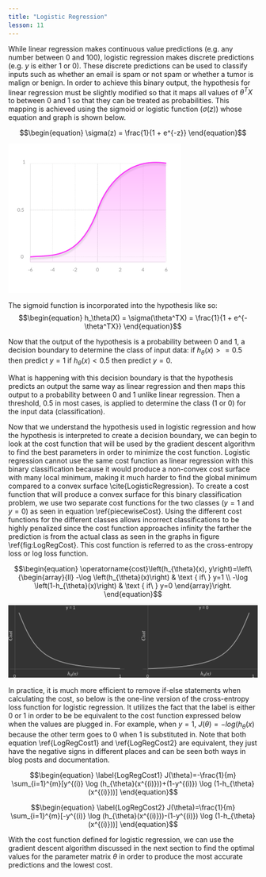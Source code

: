 ```yaml
---
title: "Logistic Regression"
lesson: 11
---
```


While linear regression makes continuous value predictions (e.g. any number between 0 and 100), logistic regression makes discrete predictions (e.g. $y$ is either 1 or 0). These discrete predictions can be used to classify inputs such as whether an email is spam or not spam or whether a tumor is malign or benign. In order to achieve this binary output, the hypothesis for linear regression must be slightly modified so that it maps all values of $\theta^TX$ to between 0 and 1 so that they can be treated as probabilities. This mapping is achieved using the sigmoid or logistic function ($\sigma(z)$) whose equation and graph is shown below.

$$\begin{equation}
    \sigma(z) = \frac{1}{1 + e^{-z}}
\end{equation}$$

![Sigmoid Function](/assets/images/ML_images/SupervisedLearning/sigmoidFn.png)

The sigmoid function is incorporated into the hypothesis like so:
$$\begin{equation}
    h_\theta(X) = \sigma(\theta^TX) = \frac{1}{1 + e^{-\theta^TX}}
\end{equation}$$

Now that the output of the hypothesis is a probability between 0 and 1, a decision boundary to determine the class of input data:
    if $h_\theta(x) >= 0.5$ then predict $y=1$
    if $h_\theta(x) < 0.5$ then predict $y=0$.

What is happening with this decision boundary is that the hypothesis predicts an output the same way as linear regression and then maps this output to a probability between 0 and 1 unlike linear regression. Then a threshold, 0.5 in most cases, is applied to determine the class (1 or 0) for the input data (classification).

Now that we understand the hypothesis used in logistic regression and how the hypothesis is interpreted to create a decision boundary, we can begin to look at the cost function that will be used by the gradient descent algorithm to find the best parameters in order to minimize the cost function. Logistic regression cannot use the same cost function as linear regression with this binary classification because it would produce a non-convex cost surface with many local minimum, making it much harder to find the global minimum compared to a convex surface \cite{LogisticRegression}. To create a cost function that will produce a convex surface for this binary classification problem, we use two separate cost functions for the two classes ($y=1$ and $y=0$) as seen in equation \ref{piecewiseCost}. Using the different cost functions for the different classes allows incorrect classifications to be highly penalized since the cost function approaches infinity the farther the prediction is from the actual class as seen in the graphs in figure \ref{fig:LogRegCost}. This cost function is referred to as the cross-entropy loss or log loss function.

$$\begin{equation}
\operatorname{cost}\left(h_{\theta}(x), y\right)=\left\{\begin{array}{ll}
-\log \left(h_{\theta}(x)\right) & \text { if\ } y=1 \\
-\log \left(1-h_{\theta}(x)\right) & \text { if\ } y=0
\end{array}\right.
\end{equation}$$

![Logistic Regression Cost](/assets/images/ML_images/SupervisedLearning/LogisticRegressionCost.png)

In practice, it is much more efficient to remove if-else statements when calculating the cost, so below is the one-line version of the cross-entropy loss function for logistic regression. It utilizes the fact that the label is either 0 or 1 in order to be be equivalent to the cost function expressed below when the values are plugged in. For example, when $y=1$, $J(\theta) = -log(h_\theta(x)$ because the other term goes to 0 when 1 is substituted in. Note that both equation \ref{LogRegCost1} and \ref{LogRegCost2} are equivalent, they just have the negative signs in different places and can be seen both ways in blog posts and documentation. 

$$\begin{equation} \label{LogRegCost1}
J(\theta)=-\frac{1}{m} \sum_{i=1}^{m}[y^{(i)} \log (h_{\theta}(x^{(i)}))+(1-y^{(i)}) \log (1-h_{\theta}(x^{(i)}))]
\end{equation}$$

$$\begin{equation} \label{LogRegCost2}
J(\theta)=\frac{1}{m} \sum_{i=1}^{m}[-y^{(i)} \log (h_{\theta}(x^{(i)}))-(1-y^{(i)}) \log (1-h_{\theta}(x^{(i)}))]
\end{equation}$$

With the cost function defined for logistic regression, we can use the gradient descent algorithm discussed in the next section to find the optimal values for the parameter matrix $\theta$ in order to produce the most accurate predictions and the lowest cost.